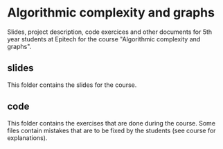 # Algorithmic complexity and graphs

Slides, project description, code exercices
and other documents for 5th year students at Epitech
for the course "Algorithmic complexity and graphs".

## slides

This folder contains the slides for the course.

## code

This folder contains the exercises that are done during the course. Some files
 contain mistakes that are to be fixed by the students (see course for explanations).
